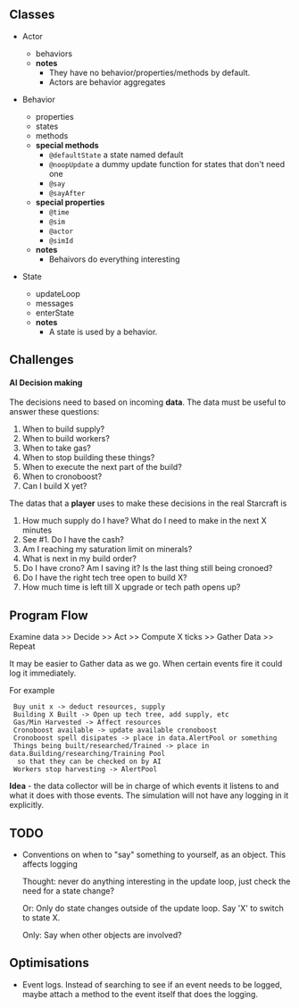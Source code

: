 ## Classes
- Actor
  - behaviors 
  - **notes**
    * They have no behavior/properties/methods by default.
    * Actors are behavior aggregates

- Behavior
  - properties
  - states
  - methods
  - __special methods__
    - `@defaultState` a state named default
    - `@noopUpdate` a dummy update function for states that don't need one
    - `@say`
    - `@sayAfter`
  - __special properties__
    - `@time`
    - `@sim`
    - `@actor`
    - `@simId`
  - **notes**
    * Behaivors do everything interesting

- State
  - updateLoop
  - messages
  - enterState
  - **notes**
    * A state is used by a behavior.

## Challenges

#### AI Decision making

The decisions need to based on incoming **data**. The data must be useful to answer these questions:

1. When to build supply?
2. When to build workers?
3. When to take gas?
4. When to stop building these things?
5. When to execute the next part of the build?
6. When to cronoboost?
7. Can I build X yet?

The datas that a __player__ uses to make these decisions in the real Starcraft is

1. How much supply do I have? What do I need to make in the next X minutes
2. See #1. Do I have the cash?
3. Am I reaching my saturation limit on minerals?
4. What is next in my build order?
5. Do I have crono? Am I saving it? Is the last thing still being cronoed?
6. Do I have the right tech tree open to build X?
7. How much time is left till X upgrade or tech path opens up?

## Program Flow

Examine data >> Decide >> Act >> Compute X ticks >> Gather Data >> Repeat

It may be easier to Gather data as we go. When certain events fire it could log it immediately.

For example

     Buy unit x -> deduct resources, supply
     Building X Built -> Open up tech tree, add supply, etc
     Gas/Min Harvested -> Affect resources
     Cronoboost available -> update available cronoboost
     Cronoboost spell disipates -> place in data.AlertPool or something
     Things being built/researched/Trained -> place in data.Building/researching/Training Pool
      so that they can be checked on by AI
     Workers stop harvesting -> AlertPool

**Idea** - the data collector will be in charge of which events it listens to and what it does with those events.
  The simulation will not have any logging in it explicitly.

## TODO

- Conventions on when to "say" something to yourself, as an object. This affects logging
  
  Thought: never do anything interesting in the update loop, just check the need for a state change?
  
  Or: Only do state changes outside of the update loop. Say 'X' to switch to state X.
  
  Only: Say when other objects are involved?


## Optimisations

- Event logs. Instead of searching to see if an event needs to be logged, maybe attach a method to the event itself that does the logging.
